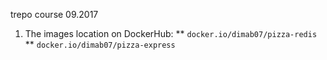 
trepo course 09.2017
1. The images location on DockerHub:
** `docker.io/dimab07/pizza-redis`
** `docker.io/dimab07/pizza-express`
